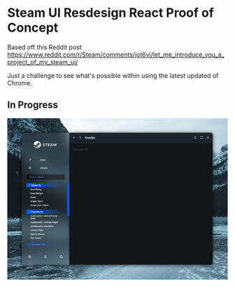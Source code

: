 # Steam UI Resdesign React Proof of Concept

Based off this Reddit post https://www.reddit.com/r/Steam/comments/jot6vi/let_me_introduce_you_a_project_of_my_steam_ui/

Just a challenge to see what's possible within using the latest updated of Chrome.

## In Progress

![](./readme-assets/screenshot.png)